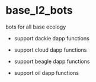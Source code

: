 # base_l2_bots
bots for all base ecology
 
* support dackie dapp functions
* support cloud dapp functions
* support beagle dapp functions

* support oil dapp functions
